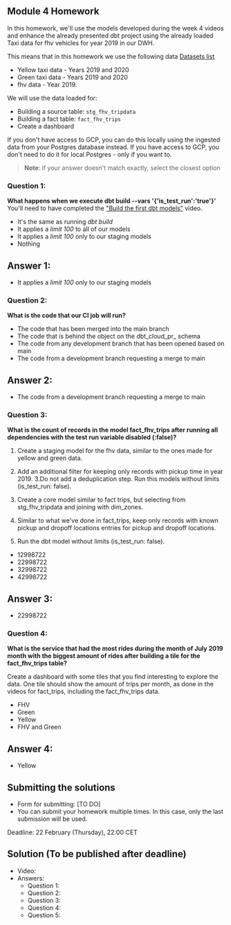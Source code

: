 ## Module 4 Homework 

In this homework, we'll use the models developed during the week 4 videos and enhance the already presented dbt project using the already loaded Taxi data for fhv vehicles for year 2019 in our DWH.

This means that in this homework we use the following data [Datasets list](https://github.com/DataTalksClub/nyc-tlc-data/)
* Yellow taxi data - Years 2019 and 2020
* Green taxi data - Years 2019 and 2020 
* fhv data - Year 2019. 

We will use the data loaded for:

* Building a source table: `stg_fhv_tripdata`
* Building a fact table: `fact_fhv_trips`
* Create a dashboard 

If you don't have access to GCP, you can do this locally using the ingested data from your Postgres database
instead. If you have access to GCP, you don't need to do it for local Postgres - only if you want to.

> **Note**: if your answer doesn't match exactly, select the closest option 

### Question 1: 

**What happens when we execute dbt build --vars '{'is_test_run':'true'}'**
You'll need to have completed the ["Build the first dbt models"](https://www.youtube.com/watch?v=UVI30Vxzd6c) video. 
- It's the same as running *dbt build*
- It applies a _limit 100_ to all of our models
- It applies a _limit 100_ only to our staging models
- Nothing

## Answer 1:
- It applies a _limit 100_ only to our staging models

### Question 2: 

**What is the code that our CI job will run?**  

- The code that has been merged into the main branch
- The code that is behind the object on the dbt_cloud_pr_ schema
- The code from any development branch that has been opened based on main
- The code from a development branch requesting a merge to main

## Answer 2:
- The code from a development branch requesting a merge to main

### Question 3: 

**What is the count of records in the model fact_fhv_trips after running all dependencies with the test run variable disabled (:false)?**  
1. Create a staging model for the fhv data, similar to the ones made for yellow and green data.
2.  Add an additional filter for keeping only records with pickup time in year 2019.
3.Do not add a deduplication step. Run this models without limits (is_test_run: false).

4. Create a core model similar to fact trips, but selecting from stg_fhv_tripdata and joining with dim_zones.
5. Similar to what we've done in fact_trips, keep only records with known pickup and dropoff locations entries for pickup and dropoff locations. 
6. Run the dbt model without limits (is_test_run: false).

- 12998722
- 22998722
- 32998722
- 42998722

## Answer 3:
- 22998722


### Question 4: 

**What is the service that had the most rides during the month of July 2019 month with the biggest amount of rides after building a tile for the fact_fhv_trips table?**

Create a dashboard with some tiles that you find interesting to explore the data. One tile should show the amount of trips per month, as done in the videos for fact_trips, including the fact_fhv_trips data.

- FHV
- Green
- Yellow
- FHV and Green

## Answer 4:
- Yellow

## Submitting the solutions

* Form for submitting: [TO DO]
* You can submit your homework multiple times. In this case, only the last submission will be used. 

Deadline: 22 February (Thursday), 22:00 CET


## Solution (To be published after deadline)

* Video: 
* Answers:
  * Question 1: 
  * Question 2: 
  * Question 3: 
  * Question 4: 
  * Question 5: 
